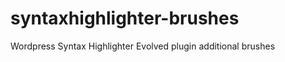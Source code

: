 syntaxhighlighter-brushes
=========================

Wordpress Syntax Highlighter Evolved plugin additional brushes 